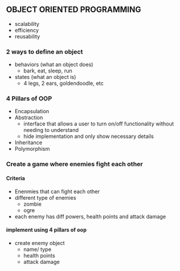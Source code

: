 ## OBJECT ORIENTED PROGRAMMING
 - scalability
 - efficiency
 - reusability

 ### 2 ways to define an object
- behaviors (what an object does)
    - bark, eat, sleep, run
- states (what an object is)
    - 4 legs, 2 ears, goldendoodle, etc 

### 4 Pillars of OOP
- Encapsulation 
- Abstraction
    - interface that allows a user to turn on/off functionality without needing to understand
    - hide implementation and only show necessary details
- Inheritance
- Polymorphism

### Create a game where enemies fight each other
#### Criteria
- Enenmies that can fight each other
- different type of enemies
    - zombie
    - ogre
- each enemy has diff powers, health points and attack damage

#### implement using 4 pillars of oop

- create enemy object
    - name/ type 
    - health points
    - attack damage
